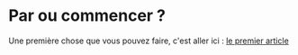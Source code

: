 # Par ou commencer ?


Une première chose que vous pouvez faire, c'est aller ici :
[le premier article](https://paroucommencer.github.io/article1)

